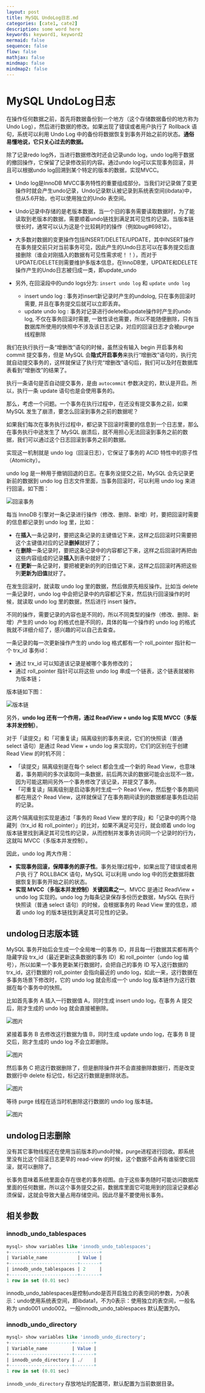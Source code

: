 ```yaml
---
layout: post
title: MySQL UndoLog日志.md
categories: [cate1, cate2]
description: some word here
keywords: keyword1, keyword2
mermaid: false
sequence: false
flow: false
mathjax: false
mindmap: false
mindmap2: false
---
```

# MySQL UndoLog日志

在操作任何数据之前，首先将数据备份到一个地方（这个存储数据备份的地方称为 Undo Log），然后进行数据的修改。如果出现了错误或者用户执行了 Rollback 语句，系统可以利用 Undo Log 中的备份将数据恢复到事务开始之前的状态。**通俗易懂地说，它只关心过去的数据。**

除了记录redo log外，当进行数据修改时还会记录undo log，undo log用于数据的撤回操作，它保留了记录修改前的内容。通过undo log可以实现事务回滚，并且可以根据undo log回溯到某个特定的版本的数据，实现MVCC。



- Undo log是InnoDB MVCC事务特性的重要组成部分。当我们对记录做了变更操作时就会产生undo记录，Undo记录默认被记录到系统表空间(ibdata)中，但从5.6开始，也可以使用独立的Undo 表空间。

- Undo记录中存储的是老版本数据，当一个旧的事务需要读取数据时，为了能读取到老版本的数据，需要顺着undo链找到满足其可见性的记录。当版本链很长时，通常可以认为这是个比较耗时的操作（例如bug#69812）。

- 大多数对数据的变更操作包括INSERT/DELETE/UPDATE，其中INSERT操作在事务提交前只对当前事务可见，因此产生的Undo日志可以在事务提交后直接删除（谁会对刚插入的数据有可见性需求呢！！），而对于UPDATE/DELETE则需要维护多版本信息，在InnoDB里，UPDATE和DELETE操作产生的Undo日志被归成一类，即update_undo

- 另外, 在回滚段中的undo logs分为: `insert undo log` 和 `update undo log`

  - insert undo log : 事务对insert新记录时产生的undolog, 只在事务回滚时需要, 并且在事务提交后就可以立即丢弃。
  - update undo log : 事务对记录进行delete和update操作时产生的undo log, 不仅在事务回滚时需要, 一致性读也需要，所以不能随便删除，只有当数据库所使用的快照中不涉及该日志记录，对应的回滚日志才会被purge线程删除




我们在执行执行一条“增删改”语句的时候，虽然没有输入 begin 开启事务和 commit 提交事务，但是 MySQL 会**隐式开启事务**来执行“增删改”语句的，执行完就自动提交事务的，这样就保证了执行完“增删改”语句后，我们可以及时在数据库表看到“增删改”的结果了。

执行一条语句是否自动提交事务，是由 `autocommit` 参数决定的，默认是开启。所以，执行一条 update 语句也是会使用事务的。

那么，考虑一个问题。一个事务在执行过程中，在还没有提交事务之前，如果MySQL 发生了崩溃，要怎么回滚到事务之前的数据呢？

如果我们每次在事务执行过程中，都记录下回滚时需要的信息到一个日志里，那么在事务执行中途发生了 MySQL 崩溃后，就不用担心无法回滚到事务之前的数据，我们可以通过这个日志回滚到事务之前的数据。

实现这一机制就是 undo log（回滚日志），它保证了事务的 ACID 特性中的原子性（Atomicity）。

undo log 是一种用于撤销回退的日志。在事务没提交之前，MySQL 会先记录更新前的数据到 undo log 日志文件里面，当事务回滚时，可以利用 undo log 来进行回滚。如下图：

![回滚事务](https://oss.xubighead.top/oss/image/202506/1930158049529532417.png)

每当 InnoDB 引擎对一条记录进行操作（修改、删除、新增）时，要把回滚时需要的信息都记录到 undo log 里，比如：

- 在**插入**一条记录时，要把这条记录的主键值记下来，这样之后回滚时只需要把这个主键值对应的记录**删掉**就好了；
- 在**删除**一条记录时，要把这条记录中的内容都记下来，这样之后回滚时再把由这些内容组成的记录**插入**到表中就好了；
- 在**更新**一条记录时，要把被更新的列的旧值记下来，这样之后回滚时再把这些列**更新为旧值**就好了。

在发生回滚时，就读取 undo log 里的数据，然后做原先相反操作。比如当 delete 一条记录时，undo log 中会把记录中的内容都记下来，然后执行回滚操作的时候，就读取 undo log 里的数据，然后进行 insert 操作。

不同的操作，需要记录的内容也是不同的，所以不同类型的操作（修改、删除、新增）产生的 undo log 的格式也是不同的，具体的每一个操作的 undo log 的格式我就不详细介绍了，感兴趣的可以自己去查查。

一条记录的每一次更新操作产生的 undo log 格式都有一个 roll_pointer 指针和一个 trx_id 事务id：

- 通过 trx_id 可以知道该记录是被哪个事务修改的；
- 通过 roll_pointer 指针可以将这些 undo log 串成一个链表，这个链表就被称为版本链；

版本链如下图：

![版本链](https://oss.xubighead.top/oss/image/202506/1930158113807241218.png)

另外，**undo log 还有一个作用，通过 ReadView + undo log 实现 MVCC（多版本并发控制）**。

对于「读提交」和「可重复读」隔离级别的事务来说，它们的快照读（普通 select 语句）是通过 Read View + undo log 来实现的，它们的区别在于创建 Read View 的时机不同：

- 「读提交」隔离级别是在每个 select 都会生成一个新的 Read View，也意味着，事务期间的多次读取同一条数据，前后两次读的数据可能会出现不一致，因为可能这期间另外一个事务修改了该记录，并提交了事务。
- 「可重复读」隔离级别是启动事务时生成一个 Read View，然后整个事务期间都在用这个 Read View，这样就保证了在事务期间读到的数据都是事务启动前的记录。

这两个隔离级别实现是通过「事务的 Read View 里的字段」和「记录中的两个隐藏列（trx_id 和 roll_pointer）」的比对，如果不满足可见行，就会顺着 undo log 版本链里找到满足其可见性的记录，从而控制并发事务访问同一个记录时的行为，这就叫 MVCC（多版本并发控制）。

因此，undo log 两大作用：

- **实现事务回滚，保障事务的原子性**。事务处理过程中，如果出现了错误或者用户执 行了 ROLLBACK 语句，MySQL 可以利用 undo log 中的历史数据将数据恢复到事务开始之前的状态。
- **实现 MVCC（多版本并发控制）关键因素之一**。MVCC 是通过 ReadView + undo log 实现的。undo log 为每条记录保存多份历史数据，MySQL 在执行快照读（普通 select 语句）的时候，会根据事务的 Read View 里的信息，顺着 undo log 的版本链找到满足其可见性的记录。



## undolog日志版本链

MySQL 事务开始后会生成一个全局唯一的事务 ID，并且每一行数据其实都有两个隐藏字段 trx_id（最近更新这条数据的事务 ID）和 roll_pointer（undo log 编号），所以如果一个事务更新某行数据时，会把自己的事务 ID 写入这行数据的 trx_id，这行数据的 roll_pointer 会指向最近的 undo log，如此一来，这行数据在多事务场景下修改时，它的 undo log 就会形成一个 undo log 版本链作为这行数据在每个事务中的快照。

比如首先事务 A 插入一行数据值 A，同时生成 insert undo log，在事务 A 提交后，刚才生成的 undo log 就会直接被删除。

![图片](https://oss.xubighead.top/oss/image/202506/1930158174159081474.jpg)



紧接着事务 B 去修改这行数据为值 B，同时生成 update undo log，在事务 B 提交后，刚才生成的 undo log 不会立即删除。

![图片](https://oss.xubighead.top/oss/image/202506/1930158188608458753.jpg)



然后事务 C 把这行数据删除了，但是删除操作并不会直接删除数据行，而是改变数据行中 delete 标记位，标记这行数据是删除状态。

![图片](https://oss.xubighead.top/oss/image/202506/1930158206174203906.jpg)



等待 purge 线程在适当时机删除这行数据的 undo log 版本链。

![图片](https://oss.xubighead.top/oss/image/202506/1930158220841684993.jpg)



## undolog日志删除

没有其它事物线程还在使用当前版本的undo时候，purge进程进行回收。即系统里没有比这个回滚日志更早的 read-view 的时候，这个数据不会再有谁驱使它回滚，就可以删除了。

长事务意味着系统里面会存在很老的事务视图。由于这些事务随时可能访问数据库里面的任何数据，所以这个事务提交之前，数据库里面它可能用到的回滚记录都必须保留，这就会导致大量占用存储空间。因此尽量不要使用长事务。



## 相关参数

### innodb_undo_tablespaces

```sql
mysql> show variables like 'innodb_undo_tablespaces';
+-------------------------+-------+
| Variable_name           | Value |
+-------------------------+-------+
| innodb_undo_tablespaces | 2     |
+-------------------------+-------+
1 row in set (0.01 sec)
```



innodb_undo_tablespaces是控制undo是否开启独立的表空间的参数，为0表示：undo使用系统表空间，即ibdata1，不为0表示：使用独立的表空间，一般名称为 undo001 undo002。一般innodb_undo_tablespaces 默认配置为0。



### innodb_undo_directory

```sql
mysql> show variables like 'innodb_undo_directory';
+-----------------------+-------+
| Variable_name         | Value |
+-----------------------+-------+
| innodb_undo_directory | ./    |
+-----------------------+-------+
1 row in set (0.01 sec)
```



`innodb_undo_directory` 存放地址的配置项，默认配置为当前数据目录。